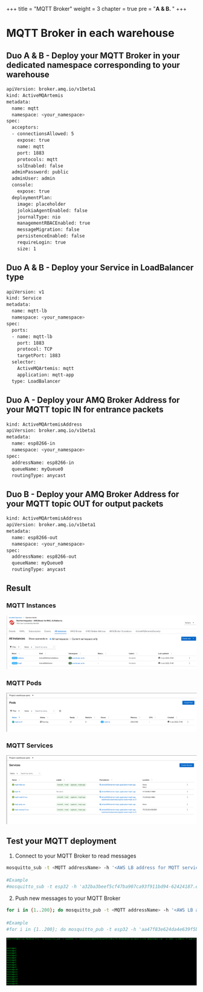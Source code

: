 +++
title = "MQTT Broker"
weight = 3
chapter = true
pre = "<b>A & B. </b>"
+++


# MQTT Broker in each warehouse

## Duo A & B - Deploy your MQTT Broker in your dedicated namespace corresponding to your warehouse

```sh
apiVersion: broker.amq.io/v1beta1
kind: ActiveMQArtemis
metadata:
  name: mqtt
  namespace: <your_namespace>
spec:
  acceptors:
  - connectionsAllowed: 5
    expose: true
    name: mqtt
    port: 1883
    protocols: mqtt
    sslEnabled: false
  adminPassword: public
  adminUser: admin
  console:
    expose: true
  deploymentPlan:
    image: placeholder
    jolokiaAgentEnabled: false
    journalType: nio
    managementRBACEnabled: true
    messageMigration: false
    persistenceEnabled: false
    requireLogin: true
    size: 1
```

## Duo A & B - Deploy your Service in LoadBalancer type   

```sh
apiVersion: v1
kind: Service
metadata:
  name: mqtt-lb
  namespace: <your_namespace>
spec:
  ports:
  - name: mqtt-lb
    port: 1883
    protocol: TCP
    targetPort: 1883
  selector:
    ActiveMQArtemis: mqtt
    application: mqtt-app
  type: LoadBalancer
  ```


## Duo A - Deploy your AMQ Broker Address for your MQTT topic IN for entrance packets

```sh
kind: ActiveMQArtemisAddress
apiVersion: broker.amq.io/v1beta1
metadata:
  name: esp8266-in
  namespace: <your_namespace>
spec:
  addressName: esp8266-in
  queueName: myQueue0
  routingType: anycast
```

## Duo B - Deploy your AMQ Broker Address for your MQTT topic OUT for output packets

```sh
kind: ActiveMQArtemisAddress
apiVersion: broker.amq.io/v1beta1
metadata:
  name: esp8266-out
  namespace: <your_namespace>
spec:
  addressName: esp8266-out
  queueName: myQueue0
  routingType: anycast
```


## Result

### MQTT Instances
![MQTT Instances](/images/mqtt-instances.png)

### MQTT Pods
![MQTT pods](/images/mqtt-pods.png)

### MQTT Services
![MQTT Instances](/images/mqtt-services.png)



## Test your MQTT deployment

1. Connect to your MQTT Broker to read messages

```sh
mosquitto_sub -t <MQTT addressName> -h '<AWS LB address for MQTT service>' -p <port> -u <MQTT user> -P <MQTT password>

#Example
#mosquitto_sub -t esp32 -h 'a32ba3beef5cf47ba907ca93f911bd94-62424187.eu-west-1.elb.amazonaws.com' -p 1883 -u admin -P public
```


2. Push new messages to your MQTT Broker

```sh
for i in {1..200}; do mosquitto_pub -t <MQTT addressName> -h '<AWS LB address for MQTT service>' -p <port> -u <MQTT user> -P <MQTT password> -m message$i; done

#Example
#for i in {1..200}; do mosquitto_pub -t esp32 -h 'aa47f83e624da4e639f5be6109757355-1944403232.eu-west-1.elb.amazonaws.com' -p 1883 -u admin -P public -m message$i; done
```



![MQTT test](/images/mqtt-sub.png)
